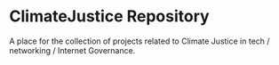 # ClimateJustice Repository

A place for the collection of projects related to Climate Justice in tech / networking / Internet Governance. 
